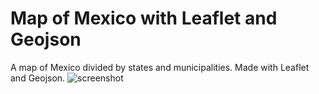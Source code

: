 # Map of Mexico with Leaflet and Geojson
A map of Mexico divided by states and municipalities. Made with Leaflet and Geojson. 
![screenshot](https://user-images.githubusercontent.com/14982436/32421004-1b616b72-c259-11e7-8789-b810505bf636.png)